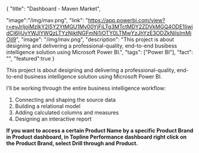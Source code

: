 {
  "title": "Dashboard - Maven Market",
  
  "image":"/img/mav.png",
  "link": "https://app.powerbi.com/view?r=eyJrIjoiMzlkY2I5Y2YtMGU1My00YjFiLTg3MTctMDY2ZDVkMGQ4ODE1IiwidCI6IjUyYWJlYWQzLTYzNjktNGFmNi1iOTY0LTMwYzJhYzE3ODZkNiIsImMiOjl9",
  "image": "/img/mav.png",
  "description": "This project is about designing and delivering a professional-quality, end-to-end busibess intelligence solution using Microsoft Power BI.",
  "tags": ["Power BI"],
  "fact": "",
  "featured":true 
}

This project is about designing and delivering a professional-quality, end-to-end business intelligence solution using Microsoft Power BI.


I'll be working through the entire business intelligence workflow:

1. Connecting and shaping the source data
2. Building a relational model
3. Adding calculated columns and measures
4. Designing an interactive report

**If you want to access a certain Product Name by a specific Product Brand in Product dashboard, in Topline Performance dashboard right click on the Product Brand, select Drill through and Product.**